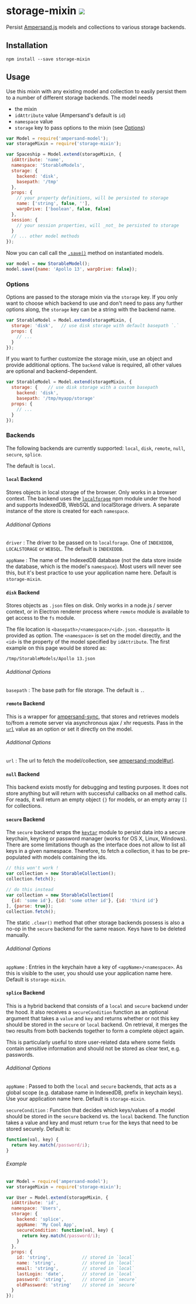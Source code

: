 # storage-mixin [![][npm_img]][npm_url]

Persist [Ampersand.js](https://ampersandjs.com/) models and collections to various storage backends.


## Installation

```
npm install --save storage-mixin
```

## Usage

Use this mixin with any existing model and collection to easily persist
them to a number of different storage backends. The model needs
- the mixin
- `idAttribute` value (Ampersand's default is `id`)
- `namespace` value
- `storage` key to pass options to the mixin (see [Options](#usage-options))

```js
var Model = require('ampersand-model');
var storageMixin = require('storage-mixin');

var Spaceship = Model.extend(storageMixin, {
  idAttribute: 'name',
  namespace: 'StorableModels',
  storage: {
    backend: 'disk',
    basepath: '/tmp'
  },
  props: {
    // your property definitions, will be persisted to storage
    name: ['string', false, ''],
    warpDrive: ['boolean', false, false]
  },
  session: {
    // your session properties, will _not_ be persisted to storage
  }
  // ... other model methods
});
```

Now you can call call the [`.save()`][ampersand-save] method on instantiated models.

```js
var model = new StorableModel();
model.save({name: 'Apollo 13', warpDrive: false});
```

### Options

Options are passed to the storage mixin via the `storage` key. If you only
want to choose which backend to use and don't need to pass any further options
along, the `storage` key can be a string with the backend name.

```js
var StorableModel = Model.extend(storageMixin, {
  storage: 'disk',   // use disk storage with default basepath `.`
  props: {
    // ...
  }
});
```

If you want to further customize the storage mixin, use an object and provide
additional options. The `backend` value is required, all other values are
optional and backend-dependent.

```js
var StorableModel = Model.extend(storageMixin, {
  storage: {    // use disk storage with a custom basepath
    backend: 'disk',   
    basepath: '/tmp/myapp/storage'    
  props: {
    // ...
  }
});
```

### Backends

The following backends are currently supported: `local`, `disk`, `remote`, `null`,
`secure`, `splice`.

The default is `local`.

#### `local` Backend

Stores objects in local storage of the browser. Only works in a browser context.
The backend uses the [`localforage`][localforage] npm module under the hood and
supports IndexedDB, WebSQL and localStorage drivers. A separate instance of
the store is created for each `namespace`.

###### Additional Options

`driver`
: The driver to be passed on to `localforage`. One of `INDEXEDDB`, `LOCALSTORAGE`
or `WEBSQL`. The default is `INDEXEDDB`.

`appName`
: The name of the IndexedDB database (not the data store inside the database,
  which is the model's `namespace`). Most users will never see this, but it's
  best practice to use your application name here. Default is `storage-mixin`.


#### `disk` Backend

Stores objects as `.json` files on disk. Only works in a node.js / server
context, or in Electron renderer process where `remote` module is available
to get access to the `fs` module.

The file location is `<basepath>/<namespace>/<id>.json`. `<basepath>` is
provided as option. The `<namespace>` is set on the model directly, and the
`<id>` is the property of the model specified by `idAttribute`. The first
example on this page would be stored as:

```
/tmp/StorableModels/Apollo 13.json
```

###### Additional Options

`basepath`
: The base path for file storage. The default is `.`.

#### `remote` Backend

This is a wrapper for [ampersand-sync][ampersand-sync], that stores and
retrieves models to/from a remote server via asynchronous ajax / xhr requests.
Pass in the [`url`][ampersand-model-url] value as an option or set it
directly on the model.

###### Additional Options

`url`
: The url to fetch the model/collection, see [ampersand-model#url][ampersand-model-url].

#### `null` Backend

This backend exists mostly for debugging and testing purposes. It does not
store anything but will return with successful callbacks on all method calls.
For reads, it will return an empty object `{}` for models, or an empty array
`[]` for collections.

#### `secure` Backend

The `secure` backend wraps the [`keytar`][keytar] module to persist data into
a secure keychain, keyring or password manager (works for OS X, Linux, Windows).
There are some limitations though as the interface does not allow to list all
keys in a given namespace. Therefore, to fetch a collection, it has to be
pre-populated with models containing the ids.

```js
// this won't work !
var collection = new StorableCollection();
collection.fetch();

// do this instead
var collection = new StorableCollection([
  {id: 'some id'}, {id: 'some other id'}, {id: 'third id'}
], {parse: true});
collection.fetch();
```

The static `.clear()` method that other storage backends possess is also
a no-op in the `secure` backend for the same reason. Keys have to be deleted
manually.


###### Additional Options

`appName`
: Entries in the keychain have a key of `<appName>/<namespace>`. As this is
  visible to the user, you should use your application name here. Default
  is `storage-mixin`.

#### `splice` Backend

This is a hybrid backend that consists of a `local` and `secure` backend
under the hood. It also receives a `secureCondition` function as an optional
argument that takes a `value` and `key` and returns whether or not this key
should be stored in the `secure` or `local` backend. On retrieval, it merges
the two results from both backends together to form a complete object again.

This is particularly useful to store user-related data where some fields contain
sensitive information and should not be stored as clear text, e.g. passwords.


###### Additional Options

`appName`
: Passed to both the `local` and `secure` backends, that acts as a global
scope (e.g. database name in IndexedDB, prefix in keychain keys). Use your
application name here. Default is `storage-mixin`.

`secureCondition`
: Function that decides which keys/values of a model should be stored in the
`secure` backend vs. the `local` backend. The function takes a value and key
and must return `true` for the keys that need to be stored securely. Default
is:
```js
function(val, key) {
  return key.match(/password/i);
}
```

###### Example

```js
var Model = require('ampersand-model');
var storageMixin = require('storage-mixin');

var User = Model.extend(storageMixin, {
  idAttribute: 'id',
  namespace: 'Users',
  storage: {
    backend: 'splice',
    appName: 'My Cool App',
    secureCondition: function(val, key) {
      return key.match(/password/i);
    }
  },
  props: {
    id: 'string',            // stored in `local`
    name: 'string',          // stored in `local`
    email: 'string',         // stored in `local`
    lastLogin: 'date',       // stored in `local`
    password: 'string',      // stored in `secure`
    oldPassword: 'string'    // stored in `secure`
  }
});

```

[npm_img]: https://img.shields.io/npm/v/storage-mixin.svg?style=flat-square
[npm_url]: https://www.npmjs.org/package/storage-mixin
[ampersand-sync]: https://github.com/AmpersandJS/ampersand-sync
[ampersand-save]: https://ampersandjs.com/docs/#ampersand-model-save
[ampersand-model-url]: https://github.com/AmpersandJS/ampersand-model#url-modelurl-or-modelurl
[localforage]: http://mozilla.github.io/localForage/
[keytar]: https://www.npmjs.com/package/keytar
